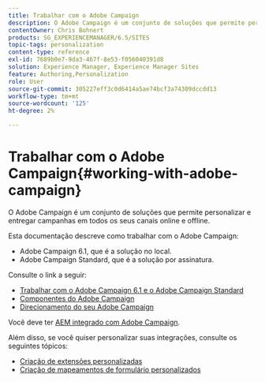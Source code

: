 ```yaml
---
title: Trabalhar com o Adobe Campaign
description: O Adobe Campaign é um conjunto de soluções que permite personalizar e entregar campanhas em todos os seus canais online e offline.
contentOwner: Chris Bohnert
products: SG_EXPERIENCEMANAGER/6.5/SITES
topic-tags: personalization
content-type: reference
exl-id: 7689b0e7-9da3-467f-8e53-f056040391d8
solution: Experience Manager, Experience Manager Sites
feature: Authoring,Personalization
role: User
source-git-commit: 305227eff3c0d6414a5ae74bcf3a74309dccdd13
workflow-type: tm+mt
source-wordcount: '125'
ht-degree: 2%

---
```


# Trabalhar com o Adobe Campaign{#working-with-adobe-campaign}

O Adobe Campaign é um conjunto de soluções que permite personalizar e entregar campanhas em todos os seus canais online e offline.

Esta documentação descreve como trabalhar com o Adobe Campaign:

* Adobe Campaign 6.1, que é a solução no local.
* Adobe Campaign Standard, que é a solução por assinatura.

Consulte o link a seguir:

* [Trabalhar com o Adobe Campaign 6.1 e o Adobe Campaign Standard](/help/sites-classic-ui-authoring/classic-personalization-ac-campaign.md)
* [Componentes do Adobe Campaign](/help/sites-classic-ui-authoring/classic-personalization-ac-components.md)
* [Direcionamento do seu Adobe Campaign](/help/sites-classic-ui-authoring/classic-personalization-ac-target.md)

Você deve ter [AEM integrado com Adobe Campaign](/help/sites-administering/campaign.md).

Além disso, se você quiser personalizar suas integrações, consulte os seguintes tópicos:

* [Criação de extensões personalizadas](/help/sites-developing/extending-campaign-extensions.md)
* [Criação de mapeamentos de formulário personalizados](/help/sites-developing/extending-campaign-form-mapping.md)
